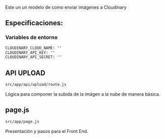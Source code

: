 Este un un modelo de como enviar imágenes a Cloudinary
## Especificaciones:

### Variables de entorno

```bash
CLOUDINARY_CLOUD_NAME: ""
CLOUDINARY_API_KEY: ""
CLOUDINARY_API_SECRET: ""
```

## API UPLOAD
```bash
src/app/api/upload/route.js
```

Lógica para componer la subida de la imágen a la nube de manera básica.

## page.js

```bash
src/app/page.js
```

Presentación y pasos para el Front End.